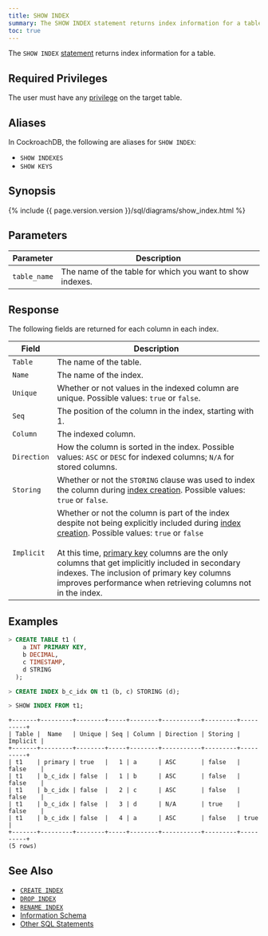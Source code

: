 ```yaml
---
title: SHOW INDEX
summary: The SHOW INDEX statement returns index information for a table.
toc: true
---
```


The `SHOW INDEX` [statement](sql-statements.html) returns index information for a table.


## Required Privileges

The user must have any [privilege](privileges.html) on the target table.

## Aliases

In CockroachDB, the following are aliases for `SHOW INDEX`:

- `SHOW INDEXES`
- `SHOW KEYS`

## Synopsis

<div>
{%  include {{  page.version.version  }}/sql/diagrams/show_index.html %}
</div>

## Parameters

Parameter | Description
----------|------------
`table_name` | The name of the table for which you want to show indexes.

## Response

The following fields are returned for each column in each index.

Field | Description
----------|------------
`Table` | The name of the table.
`Name` | The name of the index.
`Unique` | Whether or not values in the indexed column are unique. Possible values: `true` or `false`.
`Seq` | The position of the column in the index, starting with 1.
`Column` | The indexed column.
`Direction` | How the column is sorted in the index. Possible values: `ASC` or `DESC` for indexed columns; `N/A` for stored columns.
`Storing` | Whether or not the `STORING` clause was used to index the column during [index creation](create-index.html). Possible values: `true` or `false`.
`Implicit` | Whether or not the column is part of the index despite not being explicitly included during [index creation](create-index.html). Possible values: `true` or `false`<br><br>At this time, [primary key](primary-key.html) columns are the only columns that get implicitly included in secondary indexes. The inclusion of primary key columns improves performance when retrieving columns not in the index.

## Examples

~~~ sql
> CREATE TABLE t1 (
    a INT PRIMARY KEY,
    b DECIMAL,
    c TIMESTAMP,
    d STRING
  );

> CREATE INDEX b_c_idx ON t1 (b, c) STORING (d);

> SHOW INDEX FROM t1;
~~~

~~~
+-------+---------+--------+-----+--------+-----------+---------+----------+
| Table |  Name   | Unique | Seq | Column | Direction | Storing | Implicit |
+-------+---------+--------+-----+--------+-----------+---------+----------+
| t1    | primary | true   |   1 | a      | ASC       | false   | false    |
| t1    | b_c_idx | false  |   1 | b      | ASC       | false   | false    |
| t1    | b_c_idx | false  |   2 | c      | ASC       | false   | false    |
| t1    | b_c_idx | false  |   3 | d      | N/A       | true    | false    |
| t1    | b_c_idx | false  |   4 | a      | ASC       | false   | true     |
+-------+---------+--------+-----+--------+-----------+---------+----------+
(5 rows)
~~~

## See Also

- [`CREATE INDEX`](create-index.html)
- [`DROP INDEX`](drop-index.html)
- [`RENAME INDEX`](rename-index.html)
- [Information Schema](information-schema.html)
- [Other SQL Statements](sql-statements.html)
